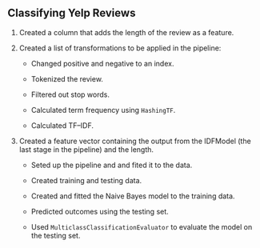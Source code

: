 ## Classifying Yelp Reviews



1. Created a column that adds the length of the review as a feature.

2. Created a list of transformations to be applied in the pipeline:

   * Changed positive and negative to an index.

   * Tokenized the review.

   * Filtered out stop words.

   * Calculated term frequency using `HashingTF`.

   * Calculated TF–IDF.

3. Created a feature vector containing the output from the IDFModel (the last stage in the pipeline) and the length.

   * Seted up the pipeline and and fited it to the data.

   * Created training and testing data.

   * Created and fitted the Naive Bayes model to the training data.

   * Predicted outcomes using the testing set.

   * Used `MulticlassClassificationEvaluator` to evaluate the model on the testing set.
